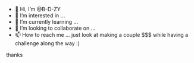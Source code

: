 - 👋 Hi, I’m @B-D-ZY
- 👀 I’m interested in ...
- 🌱 I’m currently learning ...
- 💞️ I’m looking to collaborate on ...
- 📫 How to reach me ...
just look at making a couple $$$ while having a challenge along the way :)

thanks 
<!---
B-D-ZY/B-D-ZY is a ✨ special ✨ repository because its `README.md` (this file) appears on your GitHub profile.
You can click the Preview link to take a look at your changes.
--->

